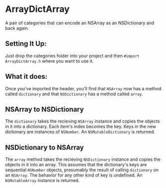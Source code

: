 ArrayDictArray
==============

A pair of categories that can encode an NSArray as an NSDictionary and back again.

Setting It Up:
---
Just drop the categories folder into your project and then `#import ArrayDictArray.h` where you want to use it.

What it does:
---

Once you've imported the header, you'll find that `NSArray` now has a method called `dictionary` and that `NSDictionary` has a method called `array`.

NSArray to NSDictionary
---
The `dictionary` takes the recieving `NSArray` instance and copies the objects in it into a dictionary. Each item's index becomes the key. Keys in the new dictionary are instances of `NSNumber`. An `NSMutableDictionary` is returned.

NSDictionary to NSArray
---
The `array` method takes the recieving `NSDictionary` instance and copies the objects in it into an array. This assumes that the dictionary's keys are sequential `NSNumber` objects, presumably the result of calling `dictionary` on an `NSArray`. The behavior for any other kind of key is undefined. An `NSMutableArray` instance is returned.

